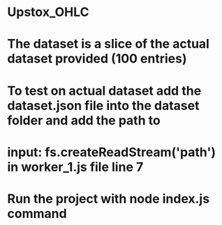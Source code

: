 # Upstox_OHLC

# The dataset is a slice of the actual dataset provided (100 entries)
# To test on actual dataset add the dataset.json file into the dataset folder and add the path to
# input: fs.createReadStream('path') in worker_1.js file line 7

# Run the project with node index.js command
